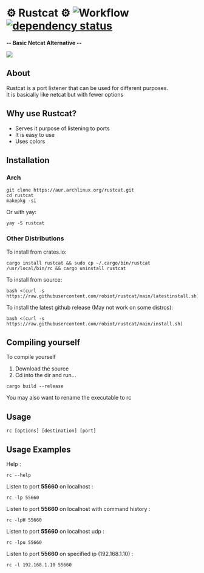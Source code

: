 # ⚙️ Rustcat ⚙️ ![Workflow](https://github.com/robiot/rustcat/actions/workflows/rust.yml/badge.svg) [![dependency status](https://deps.rs/crate/rustcat/0.0.2/status.svg)](https://deps.rs/crate/rustcat/0.0.2)

**-- Basic Netcat Alternative --**

<img src="https://raw.githubusercontent.com/robiot/rustcat/main/.github/assets/example.png"/>

About
------------------------
Rustcat is a port listener that can be used for different purposes.\
It is basically like netcat but with fewer options

Why use Rustcat?
------------------------
* Serves it purpose of listening to ports
* It is easy to use
* Uses colors

Installation
------------------------
### Arch
```
git clone https://aur.archlinux.org/rustcat.git
cd rustcat
makepkg -si
```
Or with yay:
```
yay -S rustcat
```
### Other Distributions
To install from crates.io:
```
cargo install rustcat && sudo cp ~/.cargo/bin/rustcat /usr/local/bin/rc && cargo uninstall rustcat
```
To install from source:
```
bash <(curl -s https://raw.githubusercontent.com/robiot/rustcat/main/latestinstall.sh)
```
To install the latest github release (May not work on some distros):
```
bash <(curl -s https://raw.githubusercontent.com/robiot/rustcat/main/install.sh)
```

Compiling yourself
------------------------
To compile yourself
1. Download the source
2. Cd into the dir and run...
```
cargo build --release
```
You may also want to rename the executable to rc

Usage
------------------------
```
rc [options] [destination] [port]
```

Usage Examples
------------------------

Help :
```
rc --help
```
Listen to port **55660** on localhost :
```
rc -lp 55660
```
Listen to port **55660** on localhost with command history :
```
rc -lpH 55660
```
Listen to port **55660** on localhost udp :
```
rc -lpu 55660
```
Listen to port **55660** on specified ip (192.168.1.10) :
```
rc -l 192.168.1.10 55660
```
